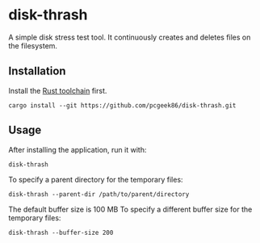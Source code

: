 # disk-thrash

A simple disk stress test tool. It continuously creates and deletes files on the filesystem.

## Installation

Install the [Rust toolchain](https://rustup.rs) first.

```
cargo install --git https://github.com/pcgeek86/disk-thrash.git
```

## Usage

After installing the application, run it with:

```
disk-thrash
```

To specify a parent directory for the temporary files:

```
disk-thrash --parent-dir /path/to/parent/directory
```

The default buffer size is 100 MB
To specify a different buffer size for the temporary files:

```
disk-thrash --buffer-size 200
```